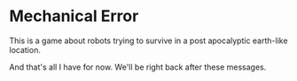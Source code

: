 # Mechanical Error

This is a game about robots trying to survive in a post apocalyptic earth-like location.

And that's all I have for now. We'll be right back after these messages.

